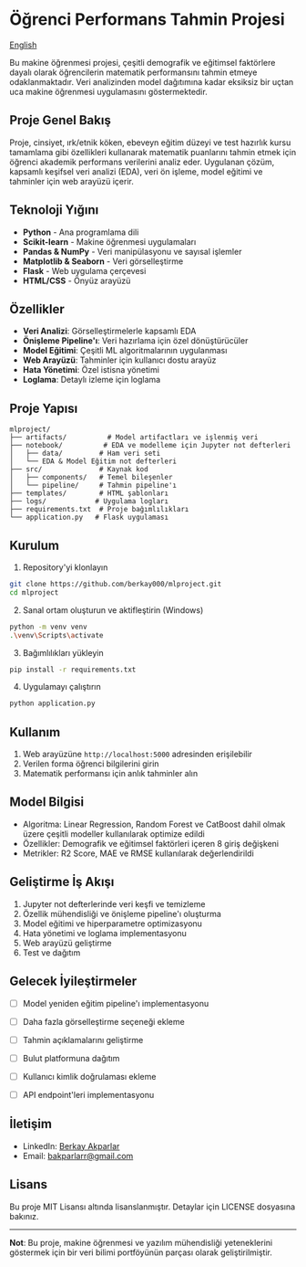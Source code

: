 # Öğrenci Performans Tahmin Projesi

[English](README.md)

Bu makine öğrenmesi projesi, çeşitli demografik ve eğitimsel faktörlere dayalı olarak öğrencilerin matematik performansını tahmin etmeye odaklanmaktadır. Veri analizinden model dağıtımına kadar eksiksiz bir uçtan uca makine öğrenmesi uygulamasını göstermektedir.

## Proje Genel Bakış
Proje, cinsiyet, ırk/etnik köken, ebeveyn eğitim düzeyi ve test hazırlık kursu tamamlama gibi özellikleri kullanarak matematik puanlarını tahmin etmek için öğrenci akademik performans verilerini analiz eder. Uygulanan çözüm, kapsamlı keşifsel veri analizi (EDA), veri ön işleme, model eğitimi ve tahminler için web arayüzü içerir.

## Teknoloji Yığını
- **Python** - Ana programlama dili
- **Scikit-learn** - Makine öğrenmesi uygulamaları
- **Pandas & NumPy** - Veri manipülasyonu ve sayısal işlemler
- **Matplotlib & Seaborn** - Veri görselleştirme
- **Flask** - Web uygulama çerçevesi
- **HTML/CSS** - Önyüz arayüzü

## Özellikler
- **Veri Analizi**: Görselleştirmelerle kapsamlı EDA
- **Önişleme Pipeline'ı**: Veri hazırlama için özel dönüştürücüler
- **Model Eğitimi**: Çeşitli ML algoritmalarının uygulanması
- **Web Arayüzü**: Tahminler için kullanıcı dostu arayüz
- **Hata Yönetimi**: Özel istisna yönetimi
- **Loglama**: Detaylı izleme için loglama

## Proje Yapısı
```
mlproject/
├── artifacts/          # Model artifactları ve işlenmiş veri
├── notebook/          # EDA ve modelleme için Jupyter not defterleri
│   ├── data/         # Ham veri seti
│   └── EDA & Model Eğitim not defterleri
├── src/              # Kaynak kod
│   ├── components/   # Temel bileşenler
│   └── pipeline/     # Tahmin pipeline'ı
├── templates/        # HTML şablonları
├── logs/            # Uygulama logları
├── requirements.txt  # Proje bağımlılıkları
└── application.py   # Flask uygulaması
```

## Kurulum
1. Repository'yi klonlayın
```bash
git clone https://github.com/berkay000/mlproject.git
cd mlproject
```

2. Sanal ortam oluşturun ve aktifleştirin (Windows)
```bash
python -m venv venv
.\venv\Scripts\activate
```

3. Bağımlılıkları yükleyin
```bash
pip install -r requirements.txt
```

4. Uygulamayı çalıştırın
```bash
python application.py
```

## Kullanım
1. Web arayüzüne `http://localhost:5000` adresinden erişilebilir
2. Verilen forma öğrenci bilgilerini girin
3. Matematik performansı için anlık tahminler alın

## Model Bilgisi
- Algoritma: Linear Regression, Random Forest ve CatBoost dahil olmak üzere çeşitli modeller kullanılarak optimize edildi
- Özellikler: Demografik ve eğitimsel faktörleri içeren 8 giriş değişkeni
- Metrikler: R2 Score, MAE ve RMSE kullanılarak değerlendirildi

## Geliştirme İş Akışı
1. Jupyter not defterlerinde veri keşfi ve temizleme
2. Özellik mühendisliği ve önişleme pipeline'ı oluşturma
3. Model eğitimi ve hiperparametre optimizasyonu
4. Hata yönetimi ve loglama implementasyonu
5. Web arayüzü geliştirme
6. Test ve dağıtım

## Gelecek İyileştirmeler
- [ ] Model yeniden eğitim pipeline'ı implementasyonu
- [ ] Daha fazla görselleştirme seçeneği ekleme
- [ ] Tahmin açıklamalarını geliştirme
- [ ] Bulut platformuna dağıtım
- [ ] Kullanıcı kimlik doğrulaması ekleme
- [ ] API endpoint'leri implementasyonu


## İletişim
- LinkedIn: [Berkay Akparlar](https://www.linkedin.com/in/berkay-akparlar)
- Email: [bakparlarr@gmail.com](mailto:bakparlarr@gmail.com)

## Lisans
Bu proje MIT Lisansı altında lisanslanmıştır. Detaylar için LICENSE dosyasına bakınız.

---
**Not**: Bu proje, makine öğrenmesi ve yazılım mühendisliği yeteneklerini göstermek için bir veri bilimi portföyünün parçası olarak geliştirilmiştir.